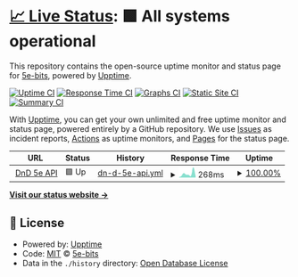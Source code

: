 # [📈 Live Status](https://5e-bits.github.io/dnd-uptime): <!--live status--> **🟩 All systems operational**

This repository contains the open-source uptime monitor and status page for [5e-bits](https://github.com/5e-bits), powered by [Upptime](https://github.com/upptime/upptime).

[![Uptime CI](https://github.com/5e-bits/dnd-uptime/workflows/Uptime%20CI/badge.svg)](https://github.com/5e-bits/dnd-uptime/actions?query=workflow%3A%22Uptime+CI%22)
[![Response Time CI](https://github.com/5e-bits/dnd-uptime/workflows/Response%20Time%20CI/badge.svg)](https://github.com/5e-bits/dnd-uptime/actions?query=workflow%3A%22Response+Time+CI%22)
[![Graphs CI](https://github.com/5e-bits/dnd-uptime/workflows/Graphs%20CI/badge.svg)](https://github.com/5e-bits/dnd-uptime/actions?query=workflow%3A%22Graphs+CI%22)
[![Static Site CI](https://github.com/5e-bits/dnd-uptime/workflows/Static%20Site%20CI/badge.svg)](https://github.com/5e-bits/dnd-uptime/actions?query=workflow%3A%22Static+Site+CI%22)
[![Summary CI](https://github.com/5e-bits/dnd-uptime/workflows/Summary%20CI/badge.svg)](https://github.com/5e-bits/dnd-uptime/actions?query=workflow%3A%22Summary+CI%22)

With [Upptime](https://upptime.js.org), you can get your own unlimited and free uptime monitor and status page, powered entirely by a GitHub repository. We use [Issues](https://github.com/5e-bits/dnd-uptime/issues) as incident reports, [Actions](https://github.com/5e-bits/dnd-uptime/actions) as uptime monitors, and [Pages](https://5e-bits.github.io/dnd-uptime) for the status page.

<!--start: status pages-->
<!-- This summary is generated by Upptime (https://github.com/upptime/upptime) -->
<!-- Do not edit this manually, your changes will be overwritten -->
<!-- prettier-ignore -->
| URL | Status | History | Response Time | Uptime |
| --- | ------ | ------- | ------------- | ------ |
| <img alt="" src="https://favicons.githubusercontent.com/www.dnd5eapi.co" height="13"> [DnD 5e API](https://www.dnd5eapi.co/api) | 🟩 Up | [dn-d-5e-api.yml](https://github.com/5e-bits/dnd-uptime/commits/HEAD/history/dn-d-5e-api.yml) | <details><summary><img alt="Response time graph" src="./graphs/dn-d-5e-api/response-time-week.png" height="20"> 268ms</summary><br><a href="https://5e-bits.github.io/dnd-uptime/history/dn-d-5e-api"><img alt="Response time 165" src="https://img.shields.io/endpoint?url=https%3A%2F%2Fraw.githubusercontent.com%2F5e-bits%2Fdnd-uptime%2FHEAD%2Fapi%2Fdn-d-5e-api%2Fresponse-time.json"></a><br><a href="https://5e-bits.github.io/dnd-uptime/history/dn-d-5e-api"><img alt="24-hour response time 97" src="https://img.shields.io/endpoint?url=https%3A%2F%2Fraw.githubusercontent.com%2F5e-bits%2Fdnd-uptime%2FHEAD%2Fapi%2Fdn-d-5e-api%2Fresponse-time-day.json"></a><br><a href="https://5e-bits.github.io/dnd-uptime/history/dn-d-5e-api"><img alt="7-day response time 268" src="https://img.shields.io/endpoint?url=https%3A%2F%2Fraw.githubusercontent.com%2F5e-bits%2Fdnd-uptime%2FHEAD%2Fapi%2Fdn-d-5e-api%2Fresponse-time-week.json"></a><br><a href="https://5e-bits.github.io/dnd-uptime/history/dn-d-5e-api"><img alt="30-day response time 169" src="https://img.shields.io/endpoint?url=https%3A%2F%2Fraw.githubusercontent.com%2F5e-bits%2Fdnd-uptime%2FHEAD%2Fapi%2Fdn-d-5e-api%2Fresponse-time-month.json"></a><br><a href="https://5e-bits.github.io/dnd-uptime/history/dn-d-5e-api"><img alt="1-year response time 165" src="https://img.shields.io/endpoint?url=https%3A%2F%2Fraw.githubusercontent.com%2F5e-bits%2Fdnd-uptime%2FHEAD%2Fapi%2Fdn-d-5e-api%2Fresponse-time-year.json"></a></details> | <details><summary><a href="https://5e-bits.github.io/dnd-uptime/history/dn-d-5e-api">100.00%</a></summary><a href="https://5e-bits.github.io/dnd-uptime/history/dn-d-5e-api"><img alt="All-time uptime 99.99%" src="https://img.shields.io/endpoint?url=https%3A%2F%2Fraw.githubusercontent.com%2F5e-bits%2Fdnd-uptime%2FHEAD%2Fapi%2Fdn-d-5e-api%2Fuptime.json"></a><br><a href="https://5e-bits.github.io/dnd-uptime/history/dn-d-5e-api"><img alt="24-hour uptime 100.00%" src="https://img.shields.io/endpoint?url=https%3A%2F%2Fraw.githubusercontent.com%2F5e-bits%2Fdnd-uptime%2FHEAD%2Fapi%2Fdn-d-5e-api%2Fuptime-day.json"></a><br><a href="https://5e-bits.github.io/dnd-uptime/history/dn-d-5e-api"><img alt="7-day uptime 100.00%" src="https://img.shields.io/endpoint?url=https%3A%2F%2Fraw.githubusercontent.com%2F5e-bits%2Fdnd-uptime%2FHEAD%2Fapi%2Fdn-d-5e-api%2Fuptime-week.json"></a><br><a href="https://5e-bits.github.io/dnd-uptime/history/dn-d-5e-api"><img alt="30-day uptime 100.00%" src="https://img.shields.io/endpoint?url=https%3A%2F%2Fraw.githubusercontent.com%2F5e-bits%2Fdnd-uptime%2FHEAD%2Fapi%2Fdn-d-5e-api%2Fuptime-month.json"></a><br><a href="https://5e-bits.github.io/dnd-uptime/history/dn-d-5e-api"><img alt="1-year uptime 99.99%" src="https://img.shields.io/endpoint?url=https%3A%2F%2Fraw.githubusercontent.com%2F5e-bits%2Fdnd-uptime%2FHEAD%2Fapi%2Fdn-d-5e-api%2Fuptime-year.json"></a></details>

<!--end: status pages-->

[**Visit our status website →**](https://5e-bits.github.io/dnd-uptime)

## 📄 License

- Powered by: [Upptime](https://github.com/upptime/upptime)
- Code: [MIT](./LICENSE) © [5e-bits](https://github.com/5e-bits)
- Data in the `./history` directory: [Open Database License](https://opendatacommons.org/licenses/odbl/1-0/)
